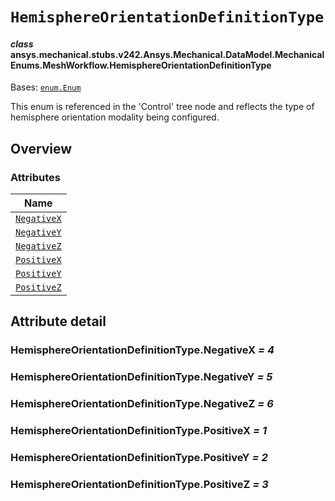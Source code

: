 # `HemisphereOrientationDefinitionType`



#### *class* ansys.mechanical.stubs.v242.Ansys.Mechanical.DataModel.MechanicalEnums.MeshWorkflow.HemisphereOrientationDefinitionType

Bases: [`enum.Enum`](https://docs.python.org/3/library/enum.html#enum.Enum)

This enum is referenced in the 'Control' tree node and reflects the type of hemisphere orientation modality being configured.

<!-- !! processed by numpydoc !! -->

<a id="overview"></a>

## Overview

### Attributes

| Name |
| ----------------------------------------------------------------- |
| [`NegativeX`](#HemisphereOrientationDefinitionType.NegativeX) |
| [`NegativeY`](#HemisphereOrientationDefinitionType.NegativeY) |
| [`NegativeZ`](#HemisphereOrientationDefinitionType.NegativeZ) |
| [`PositiveX`](#HemisphereOrientationDefinitionType.PositiveX) |
| [`PositiveY`](#HemisphereOrientationDefinitionType.PositiveY) |
| [`PositiveZ`](#HemisphereOrientationDefinitionType.PositiveZ) |

<a id="attribute-detail"></a>

## Attribute detail

<a id="HemisphereOrientationDefinitionType.NegativeX"></a>

### HemisphereOrientationDefinitionType.NegativeX *= 4*

<a id="HemisphereOrientationDefinitionType.NegativeY"></a>

### HemisphereOrientationDefinitionType.NegativeY *= 5*

<a id="HemisphereOrientationDefinitionType.NegativeZ"></a>

### HemisphereOrientationDefinitionType.NegativeZ *= 6*

<a id="HemisphereOrientationDefinitionType.PositiveX"></a>

### HemisphereOrientationDefinitionType.PositiveX *= 1*

<a id="HemisphereOrientationDefinitionType.PositiveY"></a>

### HemisphereOrientationDefinitionType.PositiveY *= 2*

<a id="HemisphereOrientationDefinitionType.PositiveZ"></a>

### HemisphereOrientationDefinitionType.PositiveZ *= 3*


